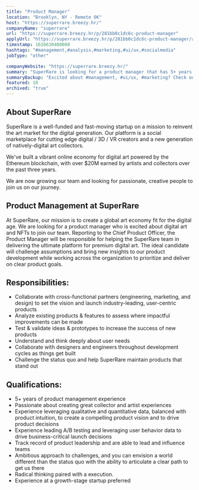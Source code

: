 ```yaml
---
title: "Product Manager"
location: "Brooklyn, NY - Remote OK"
host: "https://superrare.breezy.hr/"
companyName: "superrare"
url: "https://superrare.breezy.hr/p/281bb0c1dc6c-product-manager"
applyUrl: "https://superrare.breezy.hr/p/281bb0c1dc6c-product-manager/apply"
timestamp: 1616630400000
hashtags: "#management,#analysis,#marketing,#ui/ux,#socialmedia"
jobType: "other"

companyWebsite: "https://superrare.breezy.hr/"
summary: "SuperRare is looking for a product manager that has 5+ years of product management experience."
summaryBackup: "Excited about #management, #ui/ux, #marketing? Check out this job post!"
featured: 10
archived: "true"
---
```


## About SuperRare

SuperRare is a well-funded and fast-moving startup on a mission to reinvent the art market for the digital generation. Our platform is a social marketplace for cutting edge digital / 3D / VR creators and a new generation of natively-digital art collectors.

We've built a vibrant online economy for digital art powered by the Ethereum blockchain, with over $20M earned by artists and collectors over the past three years.

We are now growing our team and looking for passionate, creative people to join us on our journey.

## Product Management at SuperRare

At SuperRare, our mission is to create a global art economy fit for the digital age. We are looking for a product manager who is excited about digital art and NFTs to join our team. Reporting to the Chief Product Officer, the Product Manager will be responsible for helping the SuperRare team in delivering the ultimate platform for premium digital art. The ideal candidate will challenge assumptions and bring new insights to our product development while working across the organization to prioritize and deliver on clear product goals.

## Responsibilities:

*   Collaborate with cross-functional partners (engineering, marketing, and design) to set the vision and launch industry-leading, user-centric products
*   Analyze existing products & features to assess where impactful improvements can be made
*   Test & validate ideas & prototypes to increase the success of new products
*   Understand and think deeply about user needs
*   Collaborate with designers and engineers throughout development cycles as things get built
*   Challenge the status quo and help SuperRare maintain products that stand out

## Qualifications:

*   5+ years of product management experience
*   Passionate about creating great collector and artist experiences
*   Experience leveraging qualitative and quantitative data, balanced with product intuition, to create a compelling product vision and to drive product decisions
*   Experience leading A/B testing and leveraging user behavior data to drive business-critical launch decisions
*   Track record of product leadership and are able to lead and influence teams
*   Ambitious approach to challenges, and you can envision a world different than the status quo with the ability to articulate a clear path to get us there
*   Radical thinking paired with a execution.
*   Experience at a growth-stage startup preferred
